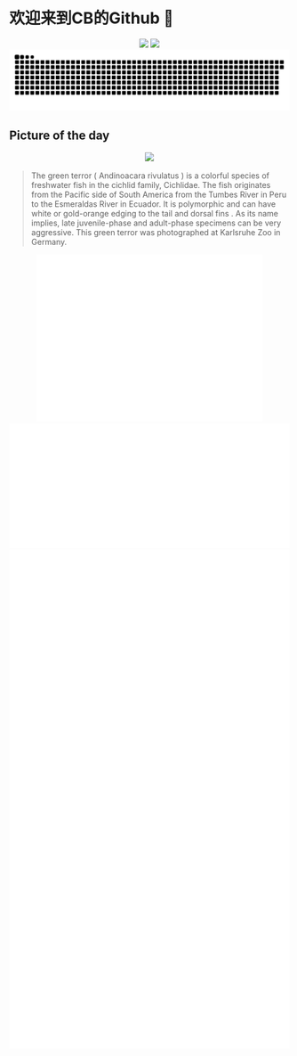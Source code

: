 
# 欢迎来到CB的Github 👋

<div align="center">
  <img height="137px" src="https://github-readme-stats.vercel.app/api?username=SuperCB&show_icons=true&theme=radical" />
  <img height="137px" src="https://github-readme-stats.vercel.app/api/top-langs/?username=SuperCB&hide_title=true&hide_border=true&layout=compact&langs_count=6&text_color=000&icon_color=fff" />
</div>


<div align="center">
    <img src="./contribution-snake/github-contribution-grid-snake.svg" />
</div>



## Picture of the day
<div align="center">
  <img width=400px src="https://upload.wikimedia.org/wikipedia/commons/thumb/7/78/Andinoacara_rivulatus_-_Karlsruhe_Zoo_01_edit1.jpg/750px-Andinoacara_rivulatus_-_Karlsruhe_Zoo_01_edit1.jpg" />
</div>

>The  green terror  ( Andinoacara rivulatus ) is a colorful species of  freshwater fish  in the  cichlid  family, Cichlidae. The fish originates from the Pacific side of South America from the  Tumbes River  in Peru to the  Esmeraldas River  in Ecuador. It is  polymorphic  and can have white or gold-orange edging to the tail and  dorsal fins . As its name implies, late juvenile-phase and adult-phase specimens can be very aggressive. This green terror was photographed at  Karlsruhe Zoo  in Germany.



<div align="center">
  <img height="300px" src="base_metrics.svg" />
  <img  src="metrics.plugin.calendar.full.svg" />
</div>


<div align="center">
  <img  src="plugin_metrics.svg" /> 
</div>
